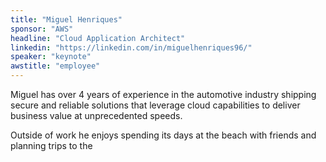 ```yaml
---
title: "Miguel Henriques"
sponsor: "AWS"
headline: "Cloud Application Architect"
linkedin: "https://linkedin.com/in/miguelhenriques96/"
speaker: "keynote"
awstitle: "employee"
---
```


Miguel has over 4 years of experience in the automotive industry shipping secure and reliable solutions that leverage cloud capabilities to deliver business value at unprecedented speeds.

Outside of work he enjoys spending its days at the beach with friends and planning trips to the